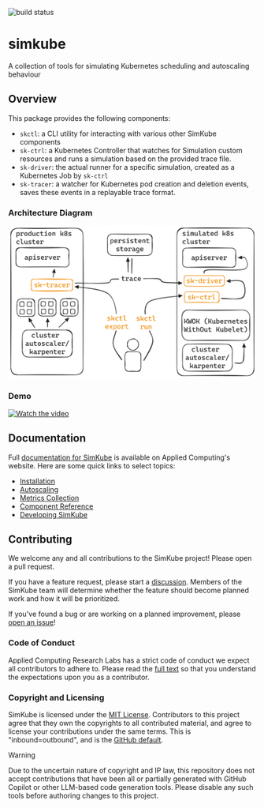 <!--
project: SimKube
description: |
  A collection of tools for saving and replaying running "traces" of a Kubernetes cluster in a simulated environment
template: docs.html
-->

![build status](https://github.com/acrlabs/simkube/actions/workflows/verify.yml/badge.svg)

# simkube

A collection of tools for simulating Kubernetes scheduling and autoscaling behaviour

## Overview

This package provides the following components:

- `skctl`: a CLI utility for interacting with various other SimKube components
- `sk-ctrl`: a Kubernetes Controller that watches for Simulation custom resources and runs a simulation based on the
  provided trace file.
- `sk-driver`: the actual runner for a specific simulation, created as a Kubernetes Job by `sk-ctrl`
- `sk-tracer`: a watcher for Kubernetes pod creation and deletion events, saves these events in a replayable trace
  format.

### Architecture Diagram

![architecture diagram of SimKube](docs/images/sk-overview.png)

### Demo

[![Watch the video](https://img.youtube.com/vi/Q1XpH1H4It8/hqdefault.jpg)](https://www.youtube.com/watch?v=Q1XpH1H4It8)

## Documentation

Full [documentation for SimKube](https://appliedcomputing.io/docs/simkube/index.html) is available on Applied
Computing's website.  Here are some quick links to select topics:

- [Installation](https://appliedcomputing.io/simkube/docs/intro/installation.html)
- [Autoscaling](http://appliedcomputing.io/simkube/docs/adv/autoscaling.html)
- [Metrics Collection](http://appliedcomputing.io/simkube/docs/adv/metrics.html)
- [Component Reference](http://appliedcomputing.io/simkube/docs/components/sk-ctrl.html)
- [Developing SimKube](http://appliedcomputing.io/simkube/docs/dev/contributing.html)

## Contributing

We welcome any and all contributions to the SimKube project!  Please open a pull request.

If you have a feature request, please start a [discussion](https://github.com/acrlabs/simkube/discussions).  Members of
the SimKube team will determine whether the feature should become planned work and how it will be prioritized.

If you've found a bug or are working on a planned improvement, please [open an
issue](https://github.com/acrlabs/simkube/issues)!

### Code of Conduct

Applied Computing Research Labs has a strict code of conduct we expect all contributors to adhere to.  Please read the
[full text](https://github.com/acrlabs/simkube/blob/master/CODE_OF_CONDUCT.md) so that you understand the expectations
upon you as a contributor.

### Copyright and Licensing

SimKube is licensed under the [MIT License](https://github.com/acrlabs/simkube/blob/master/LICENSE).  Contributors to
this project agree that they own the copyrights to all contributed material, and agree to license your contributions
under the same terms.  This is "inbound=outbound", and is the [GitHub
default](https://docs.github.com/en/site-policy/github-terms/github-terms-of-service#6-contributions-under-repository-license).

> [!WARNING]
> Due to the uncertain nature of copyright and IP law, this repository does not accept contributions that have been all
> or partially generated with GitHub Copilot or other LLM-based code generation tools.  Please disable any such tools
> before authoring changes to this project.
